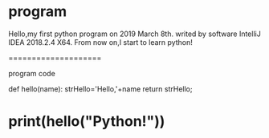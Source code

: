 # program
Hello,my first python program on 2019 March 8th.
writed by software IntelliJ IDEA 2018.2.4 X64.
From now on,I start to learn python!

====================

program code

def hello(name):
    strHello='Hello,'+name
    return strHello;

print(hello("Python!"))
====================
